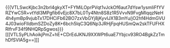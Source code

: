 {{{VTLSwcKjbc3n2brI4gkyXT+FYMiLOprPVqt1vJckOf6aut7dYsw1ysmIiFfYVRZYwC5R+vtYdl3MPgfib6vEjc8X7bL0Ty4Ntn8S8z1R5VvvN9FvgMIqqzNeH4h4ymBp9vjubTx17DHCiFb62BO7zxVbGYj8jKyvIJX1B3mYu/jO2hf4HdmGVU4J03wioFlIdbmSZDoZy8K+6bch5lqC3Q6Np3JRHjFpqHUSmQw2skTFUFHXRlfrvF34f9NHQRpSgwos}}}
[[[VTLSyPLhAoikjPmZ+hE+CDrEdJKNJ9XXWPt6uaE7Ybjcv93RO4BgkZzTmhDfSVlA5g==]]]
